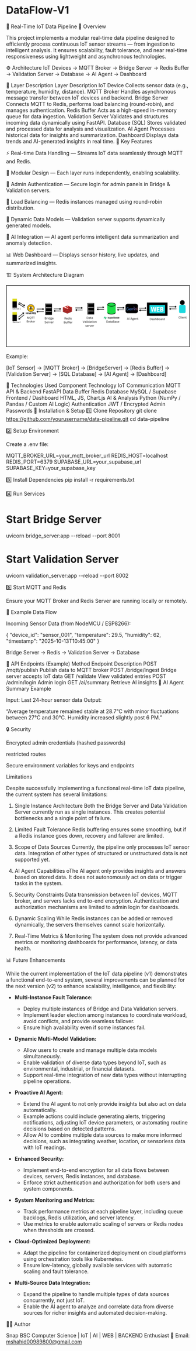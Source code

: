 # DataFlow-V1
🧩 Real-Time IoT Data Pipeline
📖 Overview

This project implements a modular real-time data pipeline designed to efficiently process continuous IoT sensor streams — from ingestion to intelligent analysis.
It ensures scalability, fault tolerance, and near real-time responsiveness using lightweight and asynchronous technologies.

⚙️ Architecture
IoT Devices → MQTT Broker → Bridge Server → Redis Buffer 
             → Validation Server → Database → AI Agent → Dashboard

🔹 Layer Description
Layer	Description
IoT Device	Collects sensor data (e.g., temperature, humidity, distance).
MQTT Broker	Handles asynchronous message transfer between IoT devices and backend.
Bridge Server	Connects MQTT to Redis, performs load balancing (round-robin), and manages authentication.
Redis Buffer	Acts as a high-speed in-memory queue for data ingestion.
Validation Server	Validates and structures incoming data dynamically using FastAPI.
Database (SQL)	Stores validated and processed data for analysis and visualization.
AI Agent	Processes historical data for insights and summarization.
Dashboard	Displays data trends and AI-generated insights in real time.
🧠 Key Features

⚡ Real-time Data Handling — Streams IoT data seamlessly through MQTT and Redis.

🧩 Modular Design — Each layer runs independently, enabling scalability.

🔐 Admin Authentication — Secure login for admin panels in Bridge & Validation servers.

🔁 Load Balancing — Redis instances managed using round-robin distribution.

🧱 Dynamic Data Models — Validation server supports dynamically generated models.

🧮 AI Integration — AI agent performs intelligent data summarization and anomaly detection.

📊 Web Dashboard — Displays sensor history, live updates, and summarized insights.

🏗️ System Architecture Diagram

![Project Diagram](/high_level_system_architechture.png)

Example:

[IoT Sensor] → [MQTT Broker] → [BridgeServer] → [Redis Buffer] → [Validation Server] → [SQL Database] → [AI Agent] → [Dashboard]

🧰 Technologies Used
Component	Technology
IoT Communication	MQTT
API & Backend	FastAPI
Data Buffer	Redis
Database	MySQL / Supabase
Frontend / Dashboard	HTML, JS, Chart.js
AI & Analysis	Python (NumPy / Pandas / Custom AI Logic)
Authentication	JWT / Encrypted Admin Passwords
🚀 Installation & Setup
1️⃣ Clone Repository
git clone https://github.com/yourusername/data-pipeline.git
cd data-pipeline

2️⃣ Setup Environment

Create a .env file:

MQTT_BROKER_URL=your_mqtt_broker_url
REDIS_HOST=localhost
REDIS_PORT=6379
SUPABASE_URL=your_supabase_url
SUPABASE_KEY=your_supabase_key

3️⃣ Install Dependencies
pip install -r requirements.txt

4️⃣ Run Services
# Start Bridge Server
uvicorn bridge_server:app --reload --port 8001

# Start Validation Server
uvicorn validation_server:app --reload --port 8002

5️⃣ Start MQTT and Redis

Ensure your MQTT Broker and Redis Server are running locally or remotely.

🧾 Example Data Flow

Incoming Sensor Data (from NodeMCU / ESP8266):

{
  "device_id": "sensor_001",
  "temperature": 29.5,
  "humidity": 62,
  "timestamp": "2025-10-13T10:45:00"
}


Bridge Server → Redis → Validation Server → Database

🧩 API Endpoints (Example)
Method	Endpoint	Description
POST	/mqtt/publish	Publish data to MQTT broker
POST	/bridge/ingest	Bridge server accepts IoT data
GET	/validate	View validated entries
POST	/admin/login	Admin login
GET	/ai/summary	Retrieve AI insights
🧠 AI Agent Summary Example

Input: Last 24-hour sensor data
Output:

“Average temperature remained stable at 28.7°C with minor fluctuations between 27°C and 30°C. Humidity increased slightly post 6 PM.”

🔒 Security

Encrypted admin credentials (hashed passwords)

restricted routes

Secure environment variables for keys and endpoints

Limitations

Despite successfully implementing a functional real-time IoT data pipeline, the 
current system has several limitations: 
1. Single Instance Architecture 
Both the Bridge Server and Data Validation Server currently run as single 
  instances. 
This creates potential bottlenecks and a single point of failure. 
2. Limited Fault Tolerance 
Redis buffering ensures some smoothing, but if a Redis instance goes down, 
  recovery and failover are limited. 
3. Scope of Data Sources 
Currently, the pipeline only processes IoT sensor data. 
Integration of other types of structured or unstructured data is not supported 
  yet. 

4. AI Agent Capabilities 
  oThe AI agent only provides insights and answers based on stored data. 
It does not autonomously act on data or trigger tasks in the system. 
5. Security Constraints 
Data transmission between IoT devices, MQTT broker, and servers lacks end
  to-end encryption. 
Authentication and authorization mechanisms are limited to admin login for 
  dashboards. 
6. Dynamic Scaling 
While Redis instances can be added or removed dynamically, the servers 
  themselves cannot scale horizontally. 
7. Real-Time Metrics & Monitoring 
The system does not provide advanced metrics or monitoring dashboards for 
  performance, latency, or data health. 

📊 Future Enhancements


While the current implementation of the IoT data pipeline (v1) demonstrates a functional end-to-end system, several improvements can be planned for the next version (v2) to enhance scalability, intelligence, and flexibility:

- **Multi-Instance Fault Tolerance:**
  - Deploy multiple instances of Bridge and Data Validation servers.
  - Implement leader election among instances to coordinate workload, avoid conflicts, and provide seamless failover.
  - Ensure high availability even if some instances fail.

- **Dynamic Multi-Model Validation:**
  - Allow users to create and manage multiple data models simultaneously.
  - Enable validation of diverse data types beyond IoT, such as environmental, industrial, or financial datasets.
  - Support real-time integration of new data types without interrupting pipeline operations.

- **Proactive AI Agent:**
  - Extend the AI agent to not only provide insights but also act on data automatically.
  - Example actions could include generating alerts, triggering notifications, adjusting IoT device parameters, or automating routine decisions based on detected patterns.
  - Allow AI to combine multiple data sources to make more informed decisions, such as integrating weather, location, or sensorless data with IoT readings.

- **Enhanced Security:**
  - Implement end-to-end encryption for all data flows between devices, servers, Redis instances, and database.
  - Enforce strict authentication and authorization for both users and system components.

- **System Monitoring and Metrics:**
  - Track performance metrics at each pipeline layer, including queue backlogs, Redis utilization, and server latency.
  - Use metrics to enable automatic scaling of servers or Redis nodes when thresholds are crossed.

- **Cloud-Optimized Deployment:**
  - Adapt the pipeline for containerized deployment on cloud platforms using orchestration tools like Kubernetes.
  - Ensure low-latency, globally available services with automatic scaling and fault tolerance.

- **Multi-Source Data Integration:**
  - Expand the pipeline to handle multiple types of data sources concurrently, not just IoT.
  - Enable the AI agent to analyze and correlate data from diverse sources for richer insights and automated decision-making.

👨‍💻 Author

Snap
BSC Computer Science | IoT | AI | WEB | BACKEND Enthusiast
📧 Email: mshahid00989800@gmail.com
